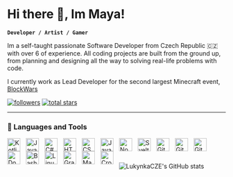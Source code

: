 # Hi there 👋, Im Maya!
**`Developer / Artist / Gamer`**

Im a self-taught passionate Software Developer from Czech Republic 🇨🇿 with over 6 of experience. All coding projects are built from the ground up, from planning and designing all the way to solving real-life problems with code.

I currently work as Lead Developer for the second largest Minecraft event, [BlockWars](https://blockwars.games/)

<p align="left">
  <a href="https://github.com/LukynkaCZE?tab=followers">
      <img alt="followers" title="Follow me on Github" src="https://custom-icon-badges.demolab.com/twitter/follow/LukynkaCze?color=236ad3&labelColor=1155ba&style=for-the-badge&logo=twitter&label=Follow&logoColor=white"/></a>
  <a href="https://github.com/ForrestKnight?tab=repositories&sort=stargazers">
      <img alt="total stars" title="Total stars on GitHub" src="https://custom-icon-badges.demolab.com/github/stars/LukynkaCZE?color=55960c&style=for-the-badge&labelColor=488207&logo=star"/></a>
</p>

---

### 🧰 Languages and Tools

<img align="left" alt="Kotlin" width="30px" style="padding-right:10px;" src="https://cdn.jsdelivr.net/gh/devicons/devicon/icons/kotlin/kotlin-original.svg" />
<img align="left" alt="Java" width="30px" style="padding-right:10px;" src="https://cdn.jsdelivr.net/gh/devicons/devicon/icons/java/java-original.svg"/>
<img align="left" alt="C#" width="30px" style="padding-right:10px;" src="https://cdn.jsdelivr.net/gh/devicons/devicon/icons/csharp/csharp-original.svg" />

<img align="left" alt="HTML" width="30px" style="padding-right:10px;" src="https://cdn.jsdelivr.net/gh/devicons/devicon/icons/html5/html5-plain.svg" />
<img align="left" alt="CSS" width="30px" style="padding-right:10px;" src="https://cdn.jsdelivr.net/gh/devicons/devicon/icons/css3/css3-plain.svg" />
<img align="left" alt="JavaScript" width="30px" style="padding-right:10px;" src="https://cdn.jsdelivr.net/gh/devicons/devicon/icons/javascript/javascript-plain.svg" />

<img align="left" alt="NodeJS" width="30px" style="padding-right:10px;" src="https://cdn.jsdelivr.net/gh/devicons/devicon/icons/nodejs/nodejs-original.svg" />
<img align="left" alt="Svelte" width="30px" style="padding-right:10px;" src="https://cdn.jsdelivr.net/gh/devicons/devicon/icons/svelte/svelte-original.svg" />

<img align="left" alt="Git" width="30px" style="padding-right:10px;" src="https://cdn.jsdelivr.net/gh/devicons/devicon/icons/git/git-original.svg" />
<img align="left" alt="GitHub" width="30px" style="padding-right:10px;" src="https://cdn.jsdelivr.net/gh/devicons/devicon/icons/github/github-original.svg" />
<img align="left" alt="GitLab" width="30px" style="padding-right:10px;" src="https://cdn.jsdelivr.net/gh/devicons/devicon/icons/gitlab/gitlab-original.svg" />

<img align="left" alt="Docker" width="30px" style="padding-right:10px;" src="https://cdn.jsdelivr.net/gh/devicons/devicon/icons/docker/docker-original.svg" />

<img align="left" alt="Bash" width="30px" style="padding-right:10px;" src="https://cdn.jsdelivr.net/gh/devicons/devicon/icons/bash/bash-original.svg" />
<img align="left" alt="Linux" width="30px" style="padding-right:10px;" src="https://cdn.jsdelivr.net/gh/devicons/devicon/icons/linux/linux-original.svg" />

<img align="left" alt="Gradle" width="30px" style="padding-right:10px;" src="https://cdn.jsdelivr.net/gh/devicons/devicon/icons/gradle/gradle-plain.svg" />
<img align="left" alt="Maven" width="30px" style="padding-right:10px;" src="https://cdn.icon-icons.com/icons2/2107/PNG/512/file_type_maven_icon_130397.png" />
<img align="left" alt="Crowdin" width="30px" style="padding-right:10px;" src="https://support.crowdin.com/assets/logos/small-scale-logo/svg/smallscale-logo-cDark.svg" />
<br>

#

![LukynkaCZE's GitHub stats](https://github-readme-stats.vercel.app/api?username=LukynkaCZE&show_icons=true&theme=radical)
